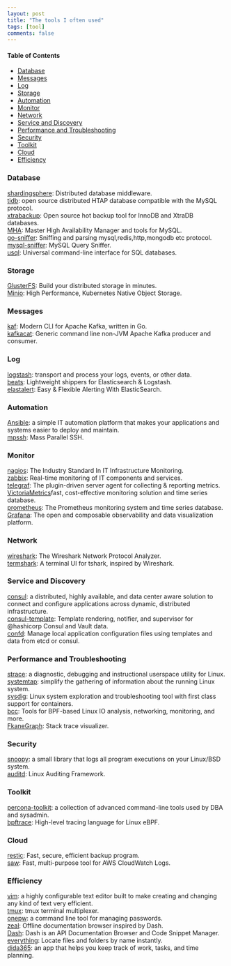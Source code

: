 ```yaml
---
layout: post
title: "The tools I often used"
tags: [tool]
comments: false
---
```


#### Table of Contents

* [Database](#Database)
* [Messages](#Messages)
* [Log](#Log)
* [Storage](#Storage)
* [Automation](#Automation)
* [Monitor](#Monitor)
* [Network](#Network)
* [Service and Discovery](#Service-and-Discovery)
* [Performance and Troubleshooting](#Performance-and-Troubleshooting)
* [Security](#Security)
* [Toolkit](#Toolkit)
* [Cloud](#Cloud)
* [Efficiency](#Efficiency)


### Database

  [shardingsphere](https://shardingsphere.apache.org/): Distributed database middleware.  
  [tidb](https://pingcap.com/): open source distributed HTAP database compatible with the MySQL protocol.  
  [xtrabackup](https://www.percona.com/software/mysql-database/percona-xtrabackup): Open source hot backup tool for InnoDB and XtraDB databases.  
  [MHA](https://github.com/yoshinorim/mha4mysql-manager): Master High Availability Manager and tools for MySQL.  
  [go-sniffer](https://github.com/40t/go-sniffer): Sniffing and parsing mysql,redis,http,mongodb etc protocol.  
  [mysql-sniffer](https://github.com/arstercz/mysql-sniffer): MySQL Query Sniffer.  
  [usql](https://github.com/xo/usql): Universal command-line interface for SQL databases.  

### Storage

  [GlusterFS](https://www.gluster.org/): Build your distributed storage in minutes.  
  [Minio](https://min.io/): High Performance, Kubernetes Native Object Storage.  

### Messages

  [kaf](https://github.com/birdayz/kaf): Modern CLI for Apache Kafka, written in Go.  
  [kafkacat](https://github.com/edenhill/kafkacat): Generic command line non-JVM Apache Kafka producer and consumer.  

### Log

  [logstash](https://www.elastic.co/products/logstash): transport and process your logs, events, or other data.  
  [beats](https://www.elastic.co/cn/beats/): Lightweight shippers for Elasticsearch & Logstash.  
  [elastalert](https://github.com/Yelp/elastalert): Easy & Flexible Alerting With ElasticSearch.  

### Automation

  [Ansible](https://www.ansible.com/): a simple IT automation platform that makes your applications and systems easier to deploy and maintain.   
  [mpssh](https://github.com/ndenev/mpssh): Mass Parallel SSH.  

### Monitor

  [nagios](https://www.nagios.com/): The Industry Standard In IT Infrastructure Monitoring.  
  [zabbix](https://www.zabbix.com/): Real-time monitoring of IT components and services.  
  [telegraf](https://github.com/influxdata/telegraf): The plugin-driven server agent for collecting & reporting metrics.  
  [VictoriaMetrics](https://victoriametrics.com/)fast, cost-effective monitoring solution and time series database.  
  [prometheus](https://prometheus.io/): The Prometheus monitoring system and time series database.  
  [Grafana](https://grafana.com/): The open and composable observability and data visualization platform.  

### Network

  [wireshark](https://www.wireshark.org/): The Wireshark Network Protocol Analyzer.  
  [termshark](https://github.com/gcla/termshark): A terminal UI for tshark, inspired by Wireshark.  


### Service and Discovery

  [consul](https://www.consul.io/): a distributed, highly available, and data center aware solution to connect and configure applications across dynamic, distributed infrastructure.  
  [consul-template](https://github.com/hashicorp/consul-template): Template rendering, notifier, and supervisor for @hashicorp Consul and Vault data.  
  [confd](https://github.com/kelseyhightower/confd): Manage local application configuration files using templates and data from etcd or consul.  

### Performance and Troubleshooting

  [strace](https://strace.io/): a diagnostic, debugging and instructional userspace utility for Linux.  
  [systemtap](https://sourceware.org/systemtap/): simplify the gathering of information about the running Linux system.   
  [sysdig](http://www.sysdig.com/): Linux system exploration and troubleshooting tool with first class support for containers.  
  [bcc](https://github.com/iovisor/bcc): Tools for BPF-based Linux IO analysis, networking, monitoring, and more.  
  [FkaneGraph](https://github.com/brendangregg/FlameGraph): Stack trace visualizer.  

### Security

  [snoopy](https://github.com/a2o/snoopy): a small library that logs all program executions on your Linux/BSD system.  
  [auditd](https://people.redhat.com/sgrubb/audit/): Linux Auditing Framework.  

### Toolkit

  [percona-toolkit](https://www.percona.com/software/database-tools/percona-toolkit): a collection of advanced command-line tools used by DBA and sysadmin.  
  [bpftrace](https://github.com/iovisor/bpftrace): High-level tracing language for Linux eBPF.  

### Cloud

  [restic](https://github.com/restic/restic): Fast, secure, efficient backup program.  
  [saw](https://github.com/TylerBrock/saw): Fast, multi-purpose tool for AWS CloudWatch Logs.  


### Efficiency

  [vim](https://www.vim.org/): a highly configurable text editor built to make creating and changing any kind of text very efficient.  
  [tmux](http://tmux.github.io/): tmux terminal multiplexer.  
  [onepw](https://github.com/mkideal/onepw): a command line tool for managing passwords.  
  [zeal](https://zealdocs.org/): Offline documentation browser inspired by Dash.  
  [Dash](https://kapeli.com/dash): Dash is an API Documentation Browser and Code Snippet Manager.  
  [everything](https://www.voidtools.com/en-us/): Locate files and folders by name instantly.  
  [dida365](https://www.dida365.com/): an app that helps you keep track of work, tasks, and time planning.  
